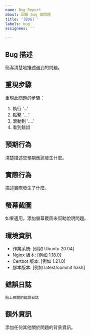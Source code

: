 ```yaml
---
name: Bug Report
about: 回報 bug 或問題
title: '[BUG] '
labels: bug
assignees: ''

---
```


## Bug 描述
簡潔清楚地描述遇到的問題。

## 重現步驟
重現此問題的步驟：
1. 執行 '...'
2. 點擊 '....'
3. 滾動到 '....'
4. 看到錯誤

## 預期行為
清楚描述您預期應該發生什麼。

## 實際行為
描述實際發生了什麼。

## 螢幕截圖
如果適用，添加螢幕截圖來幫助說明問題。

## 環境資訊
- 作業系統: [例如 Ubuntu 20.04]
- Nginx 版本: [例如 1.18.0]
- Certbot 版本: [例如 1.21.0]
- 腳本版本: [例如 latest/commit hash]

## 錯誤日誌
```
貼上相關的錯誤日誌
```

## 額外資訊
添加任何其他關於問題的背景資訊。
